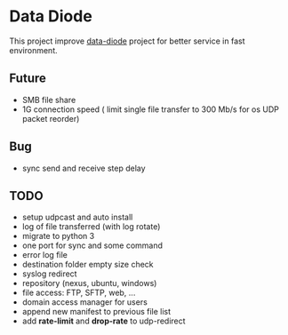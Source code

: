 # Data Diode

This project improve [data-diode](https://github.com/wavestone-cdt/dyode) project for better service in fast environment.

## Future

* SMB file share
* 1G connection speed ( limit single file transfer to 300 Mb/s for os UDP packet reorder)

## Bug

* sync send and receive step delay

## TODO

* setup udpcast and auto install
* log of file transferred (with log rotate)
* migrate to python 3
* one port for sync and some command
* error log file
* destination folder empty size check
* syslog redirect
* repository (nexus, ubuntu, windows)
* file access: FTP, SFTP, web, ...
* domain access manager for users
* append new manifest to previous file list
* add **rate-limit** and **drop-rate** to udp-redirect
